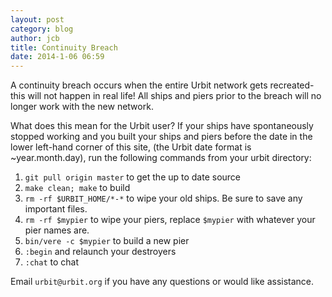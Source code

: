 ```yaml
---
layout: post
category: blog
author: jcb
title: Continuity Breach
date: 2014-1-06 06:59
---
```


A continuity breach occurs when the entire Urbit network gets recreated- this will not happen in real life! All ships and piers prior to the breach will no longer work with the new network.

What does this mean for the Urbit user? If your ships have spontaneously stopped working and you built your ships and piers before the date in the lower left-hand corner of this site, (the Urbit date format is ~year.month.day), run the following commands from your urbit directory:

1. `git pull origin master` to get the up to date source
2. `make clean; make` to build
3. `rm -rf $URBIT_HOME/*-*` to wipe your old ships. Be sure to save any important files.
4. `rm -rf $mypier` to wipe your piers, replace `$mypier` with whatever your pier names are.
5. `bin/vere -c $mypier` to build a new pier
6. `:begin` and relaunch your destroyers
7. `:chat` to chat

Email `urbit@urbit.org` if you have any questions or would like assistance. 
